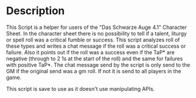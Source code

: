 Description
===========
This Script is a helper for users of the "Das Schwarze Auge 4.1" Character Sheet.
In the character sheet there is no possibility to tell if a talent, liturgy or spell roll was a critical fumble or success. This script analyzes roll of these types and writes a chat message
if the roll was a critical success or failure. Also it points out if the roll was a success even if the TaP* are negative (through to 2 1s at the start of the roll) and the same for failures with positive TaP*.
The chat message send by the script is only send to the GM if the original send was a gm roll. If not it is send to all players in the game.

This script is save to use as it doesn't use manipulating APIs. 